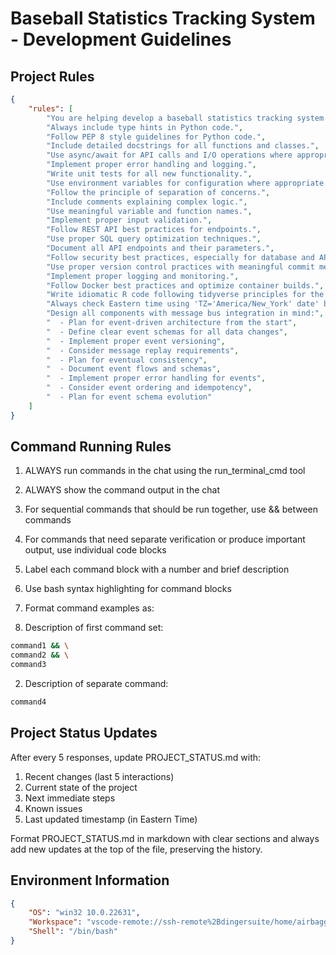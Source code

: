 # Baseball Statistics Tracking System - Development Guidelines

## Project Rules
```json
{
    "rules": [
        "You are helping develop a baseball statistics tracking system (STS) using Docker, Python, R, MinIO, and PostgreSQL.",
        "Always include type hints in Python code.",
        "Follow PEP 8 style guidelines for Python code.",
        "Include detailed docstrings for all functions and classes.",
        "Use async/await for API calls and I/O operations where appropriate.",
        "Implement proper error handling and logging.",
        "Write unit tests for all new functionality.",
        "Use environment variables for configuration where appropriate.",
        "Follow the principle of separation of concerns.",
        "Include comments explaining complex logic.",
        "Use meaningful variable and function names.",
        "Implement proper input validation.",
        "Follow REST API best practices for endpoints.",
        "Use proper SQL query optimization techniques.",
        "Document all API endpoints and their parameters.",
        "Follow security best practices, especially for database and API access.",
        "Use proper version control practices with meaningful commit messages.",
        "Implement proper logging and monitoring.",
        "Follow Docker best practices and optimize container builds.",
        "Write idiomatic R code following tidyverse principles for the Shiny app.",
        "Always check Eastern time using 'TZ='America/New_York' date' before adding timestamps to documentation, especially PROJECT_STATUS.md",
        "Design all components with message bus integration in mind:",
        "  - Plan for event-driven architecture from the start",
        "  - Define clear event schemas for all data changes",
        "  - Implement proper event versioning",
        "  - Consider message replay requirements",
        "  - Plan for eventual consistency",
        "  - Document event flows and schemas",
        "  - Implement proper error handling for events",
        "  - Consider event ordering and idempotency",
        "  - Plan for event schema evolution"
    ]
}
```

## Command Running Rules
1. ALWAYS run commands in the chat using the run_terminal_cmd tool
2. ALWAYS show the command output in the chat
3. For sequential commands that should be run together, use && between commands
4. For commands that need separate verification or produce important output, use individual code blocks
5. Label each command block with a number and brief description
6. Use bash syntax highlighting for command blocks
7. Format command examples as:

1. Description of first command set:
```bash
command1 && \
command2 && \
command3
```

2. Description of separate command:
```bash
command4
```

## Project Status Updates
After every 5 responses, update PROJECT_STATUS.md with:
1. Recent changes (last 5 interactions)
2. Current state of the project
3. Next immediate steps
4. Known issues
5. Last updated timestamp (in Eastern Time)

Format PROJECT_STATUS.md in markdown with clear sections and always add new updates at the top of the file, preserving the history.

## Environment Information
```json
{
    "OS": "win32 10.0.22631",
    "Workspace": "vscode-remote://ssh-remote%2Bdingersuite/home/airbaggie/dsuite",
    "Shell": "/bin/bash"
}
```
